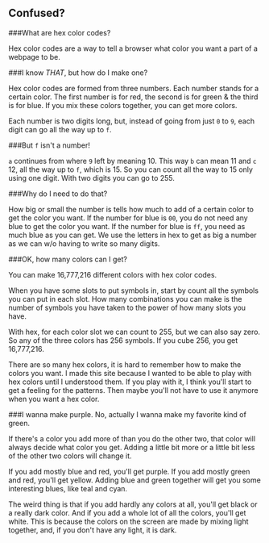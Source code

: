 Confused? 
---------

###What are hex color codes?

Hex color codes are a way to tell a browser what color you want a part of a webpage to be. 

###I know *THAT*, but how do I make one?

Hex color codes are formed from three numbers. Each number stands for a certain color. The first number is for red, the second is for green & the third is for blue. If you mix these colors together, you can get more colors. 

Each number is two digits long, but, instead of going from just `0` to `9`, each digit can go all the way up to `f`. 

###But `f` isn't a number! 

`a` continues from where `9` left by meaning 10. This way `b` can mean 11 and `c` 12, all the way up to `f`, which is 15. So you can count all the way to 15 only using one digit. With two digits you can go to 255.   

###Why do I need to do that?

How big or small the number is tells how much to add of a certain color to get the color you want. If the number for blue is `00`, you do not need any blue to get the color you want. If the number for blue is `ff`, you need as much blue as you can get. We use the letters in hex to get as big a number as we can w/o having to write so many digits. 

###OK, how many colors can I get? 

You can make 16,777,216 different colors with hex color codes. 

When you have some slots to put symbols in, start by count all the symbols you can put in each slot. How many combinations you can make is the number of symbols you have taken to the power of how many slots you have. 

With hex, for each color slot we can count to 255, but we can also say zero. So any of the three colors has 256 symbols. If you cube 256, you get 16,777,216. 

There are so many hex colors, it is hard to remember how to make the colors you want. I made this site because I wanted to be able to play with hex colors until I understood them. If you play with it, I think you'll start to get a feeling for the patterns. Then maybe you'll not have to use it anymore when you want a hex color. 

###I wanna make purple. No, actually I wanna make my favorite kind of green. 

If there's a color you add more of than you do the other two, that color will always decide what color you get. Adding a little bit more or a little bit less of the other two colors will change it. 

If you add mostly blue and red, you'll get purple. If you add mostly green and red, you'll get yellow. Adding blue and green together will get you some interesting blues, like teal and cyan. 

The weird thing is that if you add hardly any colors at all, you'll get black or a really dark color. And if you add a whole lot of all the colors, you'll get white. This is because the colors on the screen are made by mixing light together, and, if you don't have any light, it is dark. 